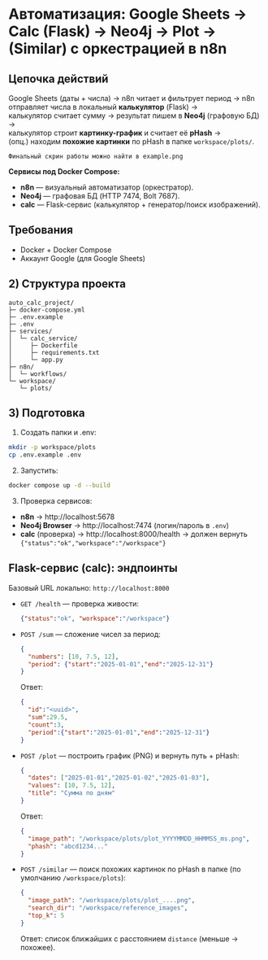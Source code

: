 # Автоматизация: Google Sheets → Calc (Flask) → Neo4j → Plot → (Similar) с оркестрацией в n8n

## Цепочка действий
Google Sheets (даты + числа) → n8n читает и фильтрует период → n8n отправляет числа в локальный **калькулятор** (Flask) →   
калькулятор считает сумму → результат пишем в **Neo4j** (графовую БД) →   
калькулятор строит **картинку-график** и считает её **pHash** →   
(опц.) находим **похожие картинки** по pHash в папке `workspace/plots/`.

`Финальный скрин работы можно найти в example.png`

**Сервисы под Docker Compose:**
- **n8n** — визуальный автоматизатор (оркестратор).
- **Neo4j** — графовая БД (HTTP 7474, Bolt 7687).
- **calc** — Flask-сервис (калькулятор + генератор/поиск изображений).


## Требования

- Docker + Docker Compose
- Аккаунт Google (для Google Sheets) 


## 2) Структура проекта

```
auto_calc_project/
├─ docker-compose.yml          
├─ .env.example               
├─ .env                        
├─ services/
│  └─ calc_service/
│     ├─ Dockerfile
│     ├─ requirements.txt
│     └─ app.py                
├─ n8n/
│  └─ workflows/               
└─ workspace/                  
   └─ plots/                 
```

## 3) Подготовка

1) Создать папки и .env:
```bash
mkdir -p workspace/plots
cp .env.example .env
```

2) Запустить:
```bash
docker compose up -d --build
```

3) Проверка сервисов:
- **n8n** → http://localhost:5678  
- **Neo4j Browser** → http://localhost:7474 (логин/пароль в `.env`)  
- **calc** (проверка) → http://localhost:8000/health  → должен вернуть `{"status":"ok","workspace":"/workspace"}`


## Flask-сервис (calc): эндпоинты

Базовый URL локально: `http://localhost:8000`

- `GET /health` — проверка живости:
  ```json
  {"status":"ok", "workspace":"/workspace"}
  ```

- `POST /sum` — сложение чисел за период:
  ```json
  {
    "numbers": [10, 7.5, 12],
    "period": {"start":"2025-01-01","end":"2025-12-31"}
  }
  ```
  Ответ:
  ```json
  {
    "id":"<uuid>",
    "sum":29.5,
    "count":3,
    "period":{"start":"2025-01-01","end":"2025-12-31"}
  }
  ```

- `POST /plot` — построить график (PNG) и вернуть путь + pHash:
  ```json
  {
    "dates": ["2025-01-01","2025-01-02","2025-01-03"],
    "values": [10, 7.5, 12],
    "title": "Сумма по дням"
  }
  ```
  Ответ:
  ```json
  {
    "image_path": "/workspace/plots/plot_YYYYMMDD_HHMMSS_ms.png",
    "phash": "abcd1234..."
  }
  ```

- `POST /similar` — поиск похожих картинок по pHash в папке (по умолчанию `/workspace/plots`):
  ```json
  {
    "image_path": "/workspace/plots/plot_....png",
    "search_dir": "/workspace/reference_images",
    "top_k": 5
  }
  ```
  Ответ: список ближайших с расстоянием `distance` (меньше → похожее).
